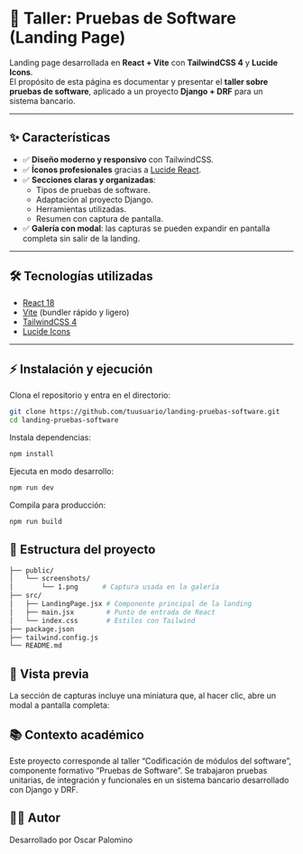 # 📌 Taller: Pruebas de Software (Landing Page)

Landing page desarrollada en **React + Vite** con **TailwindCSS 4** y **Lucide Icons**.  
El propósito de esta página es documentar y presentar el **taller sobre pruebas de software**, aplicado a un proyecto **Django + DRF** para un sistema bancario.

---

## ✨ Características

- ✅ **Diseño moderno y responsivo** con TailwindCSS.  
- ✅ **Íconos profesionales** gracias a [Lucide React](https://lucide.dev/).  
- ✅ **Secciones claras y organizadas**:  
  - Tipos de pruebas de software.  
  - Adaptación al proyecto Django.  
  - Herramientas utilizadas.  
  - Resumen con captura de pantalla.  
- ✅ **Galería con modal**: las capturas se pueden expandir en pantalla completa sin salir de la landing.  

---

## 🛠️ Tecnologías utilizadas

- [React 18](https://react.dev/)  
- [Vite](https://vitejs.dev/) (bundler rápido y ligero)  
- [TailwindCSS 4](https://tailwindcss.com/)  
- [Lucide Icons](https://www.npmjs.com/package/lucide-react)  

---

## ⚡ Instalación y ejecución

Clona el repositorio y entra en el directorio:

```bash
git clone https://github.com/tuusuario/landing-pruebas-software.git
cd landing-pruebas-software
```
Instala dependencias:
```bash
npm install
```
Ejecuta en modo desarrollo:
```bash
npm run dev
```
Compila para producción:
```bash
npm run build
```
## 📂 Estructura del proyecto
```bash
├── public/
│   └── screenshots/
│       └── 1.png      # Captura usada en la galería
├── src/
│   ├── LandingPage.jsx # Componente principal de la landing
│   ├── main.jsx        # Punto de entrada de React
│   └── index.css       # Estilos con Tailwind
├── package.json
├── tailwind.config.js
└── README.md

```

## 📸 Vista previa

La sección de capturas incluye una miniatura que, al hacer clic, abre un modal a pantalla completa:

## 📚 Contexto académico

Este proyecto corresponde al taller “Codificación de módulos del software”, componente formativo “Pruebas de Software”.
Se trabajaron pruebas unitarias, de integración y funcionales en un sistema bancario desarrollado con Django y DRF.

## 👨‍💻 Autor

Desarrollado por Oscar Palomino